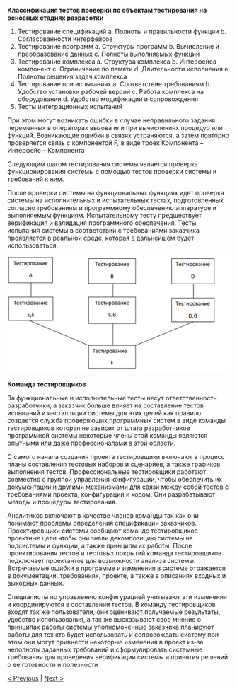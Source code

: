 **Классификация тестов проверки по объектам тестирования на основных стадиях разработки**

1. Тестирование спецификаций
    a. Полноты и правильности функции
    b. Согласованности интерфейсов
2. Тестирование программ
    a. Структуры программ
    b. Вычисление и преобразование данных
    c. Полноты выполняемых функций
3. Тестирование комплекса
    a. Структура комплекса
    b. Интерфейса компонент
    c. Ограничение по памяти
    d. Длительности исполнения
    e. Полноты решения задач комплекса
4. Тестирование при испытаниях
    a. Соответствие требованиям
    b. Удобство установки рабочей версии
    c. Работа комплекса на оборудовании
    d. Удобство модификации и сопровождения
5. Тесты интеграционных испытаний

При этом могут возникать ошибки в случае неправильного задания переменных в операторах
вызова или при вычислениях процедур или функций. Возникающие ошибки в связях устраняются,
а затем повторно проверяется связь с компонентой F, в виде троек Компонента – Интерфейс –
Компонента

Следующим шагом тестирования системы является проверка функционирования системы с
помощью тестов проверки системы и требований к ним.

После проверки системы на функциональных функциях идет проверка системы на
исполнительных и испытательных тестах, подготовленных согласно требованиям и программному
обеспечению аппаратуре и выполняемым функциям. Испытательному тесту предшествует
верификация и валидация программного обеспечения. Тесты испытания системы в соответствии с
требованиями заказчика проявляется в реальной среде, которая в дальнейшем будет
использоваться.

![фото](image.png)

**Команда тестировщиков**

За функциональные и исполнительные тесты несут ответственность разработчики, а заказчик
больше влияет на составление тестов испытаний и инсталляции системы для этих целей как
правило создается служба проверяющих программных систем в виде команды тестировщиков
которая не зависит от штата разработчиков программной системы некоторые члены этой команды
являются опытными или даже профессионалами в этой области.

С самого начала создания проекта тестировщики включают в процесс планы составления тестовых
наборов и сценариев, а также графиков выполнения тестов. Профессиональные тестировщики
работают совместно с группой управления конфигурации, чтобы обеспечить их документации и
другими механизмами для связи между собой тестов с требованиями проекта, конфигураций и
кодом. Они разрабатывают методы и процедуры тестирования.

Аналитиков включают в качестве членов команды так как они понимают проблемы определения
спецификации заказчиков. Проектировщики системы сообщают команде тестировщиков
проектные цели чтобы они знали декомпозицию системы на подсистемы и функции, а также
принципы их работы. После проектирования тестов и тестовых покрытий команда тестировщиков
подключает проектантов для возможности анализа системы. Встречаемые ошибки в программе и
изменения в системе отражается в документации, требованиях, проекте, а также в описаниях
входных и выходных данных.

Специалисты по управлению конфигурацией учитывают эти изменения и координируются в
составлении тестов. В команду тестировщиков входят так же пользователи, они оценивают
получаемые результаты, удобство использования, а так же высказывают свое мнение о принципах
работы системы уполномоченные заказчика планируют работы для тех кто будет использовать и
сопровождать систему при этом они могут привнести некоторые изменения в проект из-за
неполноты заданных требований и сформулировать системные требования для проведения
верификации системы и принятия решений о ее готовности и полезности


[< Previous](11.md) | [Next >](13.md)